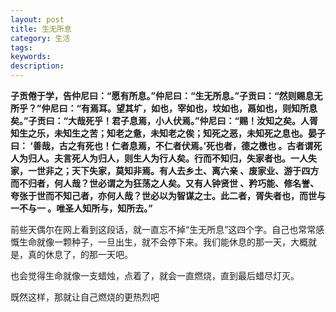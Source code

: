 ```yaml
---
layout: post
title: 生无所息
category: 生活
tags: 
keywords: 
description: 
---
```

__子贡倦于学，告仲尼曰：“愿有所息。”仲尼曰：“生无所息。”子贡曰：“然则赐息无所乎？”仲尼曰：“有焉耳。望其圹，如也，宰如也，坟如也，鬲如也，则知所息矣。”子贡曰：“大哉死乎！君子息焉，小人伏焉。”仲尼曰：“赐！汝知之矣。人胥知生之乐，未知生之苦；知老之惫，未知老之俟；知死之恶，未知死之息也。晏子曰： ‘善哉，古之有死也！仁者息焉，不仁者伏焉。’死也者，德之檄也 。古者谓死人为归人。夫言死人为归人，则生人为行人矣。行而不知归，失家者也。一人失家，一世非之；天下失家，莫知非焉。有人去乡土、离六亲 、废家业、游于四方而不归者，何人哉？世必谓之为狂荡之人矣。又有人钟贤世 、矜巧能、修名誉、夸张于世而不知己者，亦何人哉？世必以为智谋之士。此二者，胥失者也，而世与一不与一 。唯圣人知所与，知所去。”__

前些天偶尔在网上看到这段话，就一直忘不掉“生无所息”这四个字。自己也常常感慨生命就像一颗种子，一旦出生，就不会停下来。我们能休息的那一天，大概就是，真的休息了，的那一天吧。

也会觉得生命就像一支蜡烛，点着了，就会一直燃烧，直到最后蜡尽灯灭。

既然这样，那就让自己燃烧的更热烈吧
